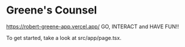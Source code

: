 # Greene's Counsel

https://robert-greene-app.vercel.app/
GO, INTERACT and HAVE FUN!!

To get started, take a look at src/app/page.tsx.
